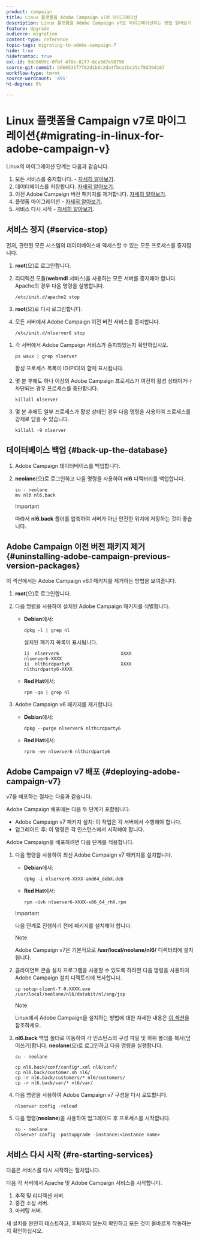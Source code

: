 ```yaml
---
product: campaign
title: Linux 플랫폼을 Adobe Campaign v7로 마이그레이션
description: Linux 플랫폼을 Adobe Campaign v7로 마이그레이션하는 방법 알아보기
feature: Upgrade
audience: migration
content-type: reference
topic-tags: migrating-to-adobe-campaign-7
hide: true
hidefromtoc: true
exl-id: 9dc0699c-0fbf-4f8e-81f7-8ca3d7e98798
source-git-commit: b666535f7f82d1b8c2da4fbce1bc25cf8d39d187
workflow-type: tm+mt
source-wordcount: '491'
ht-degree: 0%

---
```


# Linux 플랫폼을 Campaign v7로 마이그레이션{#migrating-in-linux-for-adobe-campaign-v}



Linux의 마이그레이션 단계는 다음과 같습니다.

1. 모든 서비스를 중지합니다. - [자세히 알아보기](#service-stop).
1. 데이터베이스를 저장합니다. [자세히 알아보기](#back-up-the-database).
1. 이전 Adobe Campaign 버전 패키지를 제거합니다. [자세히 알아보기](#uninstalling-adobe-campaign-previous-version-packages).
1. 플랫폼 마이그레이션 - [자세히 알아보기](#deploying-adobe-campaign-v7).
1. 서비스 다시 시작 - [자세히 알아보기](#re-starting-services).

## 서비스 정지 {#service-stop}

먼저, 관련된 모든 시스템의 데이터베이스에 액세스할 수 있는 모든 프로세스를 중지합니다.

1. **root**(으)로 로그인합니다.
1. 리디렉션 모듈(**webmdl** 서비스)을 사용하는 모든 서버를 중지해야 합니다. Apache의 경우 다음 명령을 실행합니다.

   ```
   /etc/init.d/apache2 stop
   ```

1. **root**(으)로 다시 로그인합니다.
1. 모든 서버에서 Adobe Campaign 이전 버전 서비스를 중지합니다.

   ```
   /etc/init.d/nlserver6 stop
   ```

<!--
   If you are migrating from v5.11, run the following command:

   ```
   /etc/init.d/nlserver5 stop
   ```

-->

1. 각 서버에서 Adobe Campaign 서비스가 중지되었는지 확인하십시오.

   ```
   ps waux | grep nlserver
   ```

   활성 프로세스 목록이 ID(PID)와 함께 표시됩니다.

1. 몇 분 후에도 하나 이상의 Adobe Campaign 프로세스가 여전히 활성 상태이거나 차단되는 경우 프로세스를 중단합니다.

   ```
   killall nlserver
   ```

1. 몇 분 후에도 일부 프로세스가 활성 상태인 경우 다음 명령을 사용하여 프로세스를 강제로 닫을 수 있습니다.

   ```
   killall -9 nlserver
   ```

## 데이터베이스 백업 {#back-up-the-database}

<!--

### For Adobe Campaign v5.11 {#migrating-from-adobe-campaign-v5-11}

1. Make a backup of the Adobe Campaign database. 
1. Log in as **neolane** and make a backup of the **nl5** directory using the following command:

   ```
   su - neolane
   mv nl5 nl5.back
   ```

   >[!IMPORTANT]
   >
   >As a precaution, we recommend that you zip the **nl5.back** folder and save it to a secure location other than the server.

1. Edit the **config-`<instance name>`.xml** (in the **nl5.back** folder), to prevent the **mta**, **wfserver**, **stat** etc. services from starting automatically. For instance, replace **autoStart** with **_autoStart** (still as **neolane**).

   ```
   <?xml version='1.0'?>
   <serverconf>
     <shared>
       <dataStore hosts="myServer*" lang="en_US">
         <dataSource name="default">
           <dbcnx encrypted="1" login="myLogin" password="myPassword"  provider="postgresql" server="myServer"/>
         </dataSource>
       </dataStore>
     </shared>
   
     <mta _autoStart="true" statServerAddress="myStatServer"/>
     <stat _autoStart="true"/>
     <wfserver _autoStart="true"/>
     <inMail _autoStart="true"/>
     <sms _autoStart="false"/>
   </serverconf>
   ```

-->

<!--

### For Adobe Campaign v6.02 {#migrating-from-adobe-campaign-v6-02}

1. Make a backup of the Adobe Campaign database. 
1. Log in as **neolane** and make a backup of the **nl6** directory using the following command:

   ```
   su - neolane
   mv nl6 nl6.back
   ```

   >[!IMPORTANT]
   >
   >As a precaution, we recommend that you zip the **nl6.back** folder and save it to a secure location other than the server.

1. Edit the **config-`<instance name>`.xml** (in the **nl6.back** folder) to prevent the **mta**, **wfserver**, **stat**, etc. services from starting automatically. For instance, replace **autoStart** with **_autoStart** (still as **Adobe Campaign**).

   ```
   <?xml version='1.0'?>
   <serverconf>
     <shared>
       <dataStore hosts="myServer*" lang="en_US">
         <dataSource name="default">
           <dbcnx encrypted="1" login="myLogin" password="myPassword"  provider="postgresql" server="myServer"/>
         </dataSource>
       </dataStore>
     </shared>
   
     <mta _autoStart="true" statServerAddress="myStatServer"/>
     <stat _autoStart="true"/>
     <wfserver _autoStart="true"/>
     <inMail _autoStart="true"/>
     <sms _autoStart="false"/>
   </serverconf>
   ```

-->

1. Adobe Campaign 데이터베이스를 백업합니다.
1. **neolane**(으)로 로그인하고 다음 명령을 사용하여 **nl6** 디렉터리를 백업합니다.

   ```
   su - neolane
   mv nl6 nl6.back
   ```

   >[!IMPORTANT]
   >
   >따라서 **nl6.back** 폴더를 압축하여 서버가 아닌 안전한 위치에 저장하는 것이 좋습니다.

## Adobe Campaign 이전 버전 패키지 제거 {#uninstalling-adobe-campaign-previous-version-packages}

<!--

### For v5 packages {#uninstalling-adobe-campaign-v5-packages}

1. Log in as **root**.
1. Identify the Adobe Campaign packages installed using the following command.

    * In **Debian**:

      ```    
      dpkg -l | grep nl
      ```    
    
      The list of installed packages is displayed:

      ```    
      ii  nlserver5                       5762                     nlserver5-5762
      ii  nlthirdparty5                   5660                     nlthirdparty5-5660
      ```

    * In **Red Hat**:

      ```    
      rpm -qa | grep nl
      ```

1. Uninstall Adobe Campaign v5 packages.

    * In **Debian**:

      ```    
      dpkg --purge nlserver5 nlthirdparty5
      ```

    * In **Red Hat**:

      ```    
      rprm -ev nlserver5 nlthirdparty5
      ```

-->

이 섹션에서는 Adobe Campaign v6.1 패키지를 제거하는 방법을 보여줍니다.

1. **root**(으)로 로그인합니다.
1. 다음 명령을 사용하여 설치된 Adobe Campaign 패키지를 식별합니다.

   * **Debian**&#x200B;에서:

     ```
     dpkg -l | grep nl
     ```

     설치된 패키지 목록이 표시됩니다.

     ```
     ii  nlserver6                       XXXX                     nlserver6-XXXX
     ii  nlthirdparty6                   XXXX                     nlthirdparty6-XXXX
     ```

   * **Red Hat**&#x200B;에서:

     ```
     rpm -qa | grep nl
     ```

1. Adobe Campaign v6 패키지를 제거합니다.

   * **Debian**&#x200B;에서:

     ```
     dpkg --purge nlserver6 nlthirdparty6
     ```

   * **Red Hat**&#x200B;에서:

     ```
     rprm -ev nlserver6 nlthirdparty6
     ```

## Adobe Campaign v7 배포 {#deploying-adobe-campaign-v7}

v7을 배포하는 절차는 다음과 같습니다.

<!--

### From Adobe Campaign v5.11 {#migrating-from-adobe-campaign-v5_11-1}

Deploying Adobe Campaign involves two stages:

* Installing Adobe Campaign v7 packages: this operation must be performed on each server.
* The post upgrade: this command must be started on each instance.

To deploy Adobe Campaign, apply the following steps:

1. Install the most recent Adobe Campaign v7 packages using the following command:

    * In **Debian**:

      ```    
      dpkg -i nlserver6-XXXX-linux-2.6-intel.deb
      ```

    * In **Red Hat**:

      ```    
      rpm -Uvh nlserver6-XXXX-0.x86_64.rpm
      ```

   >[!IMPORTANT]
   >
   >You must install the packages successfully before going on to the next step.

   >[!NOTE]
   >
   >When migrating from v5.11, Adobe Campaign is installed in the **/usr/local/neolane/nl6/** directory by default.
   >
   >Once the packages are installed, the following message is displayed: **'WdbcTimeZone' option is missing**. This is normal.

1. To make the client console installation program available, copy it into the Adobe Campaign installation directory:

   ```
   cp setup-client-7.0.XXXX.exe /usr/local/neolane/nl6/datakit/nl/eng/jsp
   ```

   >[!NOTE]
   >
   >For more on how to install Adobe Campaign in Linux, refer to [this section](../../installation/using/installing-campaign-standard-packages.md).

1. Modify the **.bashrd** file which matches the **neolane** user. Log on as **neolane** and run the following command:

   ```
   su - neolane
   vim ~/.bashrc
   ```

   >[!NOTE]
   >
   >When you log in as **neolane**, the following message is displayed: **nl5/env.sh : No such file or directory**. This is normal.

   At the end of the file, replace **nl5/env.sh** with **nl6/env.sh**.

1. Log in as **root** and prepare the instance using the following commands:

   ```
   /etc/init.d/nlserver6 start   
   Starting nlserver6: [  OK  ]
   ```

   ```
   /etc/init.d/nlserver6 stop
   Stopping nlserver6: [  OK  ]
   ```

   >[!NOTE]
   >
   >These commands let you create the Adobe Campaign v6 internal files system: **conf** directory (with the **config-default.xml** and **serverConf.xml** files), **var** directory.

1. Go to the **nl5.back** backup folder and copy (overwrite) the configuration files and sub-folders of each instance. Log in as **neolane** and run the following command:

   >[!IMPORTANT]
   >
   >For the first command below, do not copy the **config-default.xml** file.

   ```
   su - neolane
   
   cp nl5.back/conf/config-<instance name>.xml nl6/conf/
   cp nl5.back/customer.sh nl6/
   cp -r nl5.back/customers/* nl6/customers/
   cp -r nl5.back/var/* nl6/var/
   ```

1. In the Adobe Campaign v7 **serverConf.xml** and **config-default.xml** files, apply the specific configurations that you had for Adobe Campaign v5. For the **serverConf.xml** file, use the **nl5/conf/serverConf.xml.diff** file.

   >[!NOTE]
   >
   >When reporting configurations from Adobe Campaign v5 to Adobe Campaign v7, make sure the paths to the physical directories lead to Adobe Campaign v7 and not Adobe Campaign v5.

1. Since migration is not a generic installation, you need to force the re-starting of the **trackinglogd** service. To do this, open the **nl6/conf/config-default.xml** file and make sure the **trackinglogd** service is activated (only on the tracking/redirection server(s)):

   ```
   <trackinglogd autoStart="true"/>
   ```

   >[!IMPORTANT]
   >
   >If the **trackinglogd** service is not started on the tracking server, no tracking information will be forwarded.

1. Reload the Adobe Campaign v7 configuration using the following command:

   ```
   nlserver config -reload
   ```

1. Start the postupgrade process using the following command (still as **neolane**):

   ```
   su - neolane
   nlserver config -timezone:<time zone> -postupgrade -instance:<instance name>
   ```

   >[!IMPORTANT]
   >
   >You must specify which timezone to use as a reference during the postupgrade (using the **-timezone** option). In this case, we are using the Europe/Paris timezone **-timezone: "Europe/Paris"**.

   >[!NOTE]
   >
   >We strongly recommend upgrading your base to "multi timezone". For further information about timezone options, refer to the [Time zones](../../migration/using/general-configurations.md#time-zones) section.

>[!IMPORTANT]
>
>Do not start Adobe Campaign services yet: changes still need to be made in Apache.

### From Adobe Campaign v6.02 {#migrating-from-adobe-campaign-v6_02-1}

Deploying Adobe Campaign involves two stages:

* Installing Adobe Campaign v7 packages: this operation must be performed on each server.
* The post upgrade: this command must be started on each instance.

To deploy Adobe Campaign, apply the following steps:

1. Install the most recent Adobe Campaign v7 packages using the following command:

    * In **Debian**:

      ```    
      dpkg -i nlserver6-XXXX-amd64_debX.deb
      ```

    * In **Red Hat**:

      ```    
      rpm -Uvh nlserver6-XXXX-x86_64_rhX.rpm
      ```

   >[!IMPORTANT]
   >
   >You must install the packages successfully before going on to the next step.

   >[!NOTE]
   >
   >Adobe Campaign v7 is installed in the same directory by default as Adobe Campaign v6.02: **/usr/local/neolane/nl6/**.

1. To make the client console installation program available, copy it into the Adobe Campaign installation directory:

   ```
   cp setup-client-7.0.XXXX.exe /usr/local/neolane/nl6/datakit/nl/eng/jsp
   ```

   >[!NOTE]
   >
   >For more on how to install Adobe Campaign in Linux, refer to [this section](../../installation/using/installing-campaign-standard-packages.md).

1. Since migration is not a generic installation, you need to force the re-starting of the **trackinglogd** service. To do this, open the **nl6/conf/config-default.xml** file and make sure the **trackinglogd** service is activated (only on the tracking/redirection server(s)):

   ```
   <trackinglogd autoStart="true"/>
   ```

   >[!IMPORTANT]
   >
   >If the **trackinglogd** service is not started on the tracking server, no tracking information will be forwarded.

1. Go to the **nl6.back** backup folder and copy (overwrite) the configuration files and sub-folders of each instance. Log in as **neolane** and run the following command:

   ```
   su - neolane
   
   cp nl6.back/conf/config*.xml nl6/conf/
   cp nl6.back/customer.sh nl6/
   cp -r nl6.back/customers/* nl6/customers/
   cp -r nl6.back/var/* nl6/var/
   ```

1. Reload the Adobe Campaign v7 configuration using the following command:

   ```
   nlserver config -reload
   ```

1. Start the postupgrade process using the following command (still as **neolane**):

   ```
   su - neolane
   nlserver config -postupgrade -instance:<instance name>
   ```

   >[!NOTE]
   >
   >The "multi timezone" mode was only available in v6.02 for PostgreSQL database engines. It is now available no matter what version of database engine is being used. We strongly recommend upgrading your base to "multi timezone". For further information about timezone options, refer to the [Time zones](../../migration/using/general-configurations.md#time-zones) section.

-->

Adobe Campaign 배포에는 다음 두 단계가 포함됩니다.

* Adobe Campaign v7 패키지 설치: 이 작업은 각 서버에서 수행해야 합니다.
* 업그레이드 후: 이 명령은 각 인스턴스에서 시작해야 합니다.

Adobe Campaign을 배포하려면 다음 단계를 적용합니다.

1. 다음 명령을 사용하여 최신 Adobe Campaign v7 패키지를 설치합니다.

   * **Debian**&#x200B;에서:

     ```
     dpkg -i nlserver6-XXXX-amd64_debX.deb
     ```

   * **Red Hat**&#x200B;에서:

     ```
     rpm -Uvh nlserver6-XXXX-x86_64_rhX.rpm
     ```

   >[!IMPORTANT]
   >
   >다음 단계로 진행하기 전에 패키지를 설치해야 합니다.

   >[!NOTE]
   >
   >Adobe Campaign v7은 기본적으로 **/usr/local/neolane/nl6/** 디렉터리에 설치됩니다.

1. 클라이언트 콘솔 설치 프로그램을 사용할 수 있도록 하려면 다음 명령을 사용하여 Adobe Campaign 설치 디렉토리에 복사합니다.

   ```
   cp setup-client-7.0.XXXX.exe /usr/local/neolane/nl6/datakit/nl/eng/jsp
   ```

   >[!NOTE]
   >
   >Linux에서 Adobe Campaign을 설치하는 방법에 대한 자세한 내용은 [이 섹션](../../installation/using/installing-campaign-standard-packages.md)을 참조하세요.

1. **nl6.back** 백업 폴더로 이동하여 각 인스턴스의 구성 파일 및 하위 폴더를 복사(덮어쓰기)합니다. **neolane**(으)로 로그인하고 다음 명령을 실행합니다.

   ```
   su - neolane
   
   cp nl6.back/conf/config*.xml nl6/conf/
   cp nl6.back/customer.sh nl6/
   cp -r nl6.back/customers/* nl6/customers/
   cp -r nl6.back/var/* nl6/var/
   ```

1. 다음 명령을 사용하여 Adobe Campaign v7 구성을 다시 로드합니다.

   ```
   nlserver config -reload
   ```

1. 다음 명령(**neolane**)을 사용하여 업그레이드 후 프로세스를 시작합니다.

   ```
   su - neolane
   nlserver config -postupgrade -instance:<instance name>
   ```

<!--

## Migrate the redirection server (Apache) {#migrating-the-redirection-server--apache-}

>[!NOTE]
>
>This section only applies when migrating from Adobe Campaign v5.11.

At this stage, Apache needs to be stopped. Refer to: [Service stop](#service-stop).

1. Log in as **root**.
1. Change the Apache environment variables to make them link to the **nl6** directory.

    * In **Debian**:

      ```    
      vi /etc/apache2/envvars
      ```

    * In **Red Hat**:

      ```    
      vi /usr/local/apache2/bin/envvars
      ```

1. Then run the following commands:

    * In **Debian**:

      In the **nlsrv.load** file, replace **nl5** with **nl6**.

      ```    
      vi /etc/apache2/mods-available/nlsrv.load
      ```    
    
      Delete the link of the **nlsrv.conf** file and create a new one.

      ```    
      rm /etc/apache2/mods-available/nlsrv.conf 
      ln -s /usr/local/neolane/nl6/tomcat-6/conf/apache_neolane.conf /etc/apache2/
      mods-available/nlsrv.conf
      ```

    * In **Red Hat**:

      Go to the **/usr/local/apache2/conf** directory, edit the **http.conf** file and replace **nl5** with **nl6** in the following lines.

      In **RHEL 7/Debian 8**:

      ```    
      LoadModule requesthandler24_module /usr/local/neolane/nl6/lib/libnlsrvmod.so
      Include /usr/local/neolane/nl6/tomcat-6/conf/apache_neolane.conf
      ```

1. Go to the **alias.conf** file and replace all **nl5** with **nl6**. To do this in Debian, run the following command:

   ```
   vi /etc/apache2/mods-available/alias.conf
   ```

-->

<!--

## Security zones {#security-zones}

If you are migrating from v6.02 or earlier, you must configure your security zones before starting services. For more information, refer to [Security](../../migration/using/general-configurations.md#security).

-->

## 서비스 다시 시작 {#re-starting-services}

다음은 서비스를 다시 시작하는 절차입니다.

<!--

### For Adobe Campaign v5 {#migrating-from-adobe-campaign-v5_11-2}

In the **config-`<instance name>`.xml** files, reactivate the automatic startup of the **mta**, **wfserver**, **stat**, etc. services.

```
<?xml version='1.0'?>
<serverconf>
  <shared>
    <dataStore hosts="myServer*" lang="en_US">
      <dataSource name="default">
        <dbcnx encrypted="1" login="myLogin" password="myPassword"  provider="postgresql" server="myServer"/>
      </dataSource>
    </dataStore>
  </shared>

  <mta autoStart="true" statServerAddress="localhost"/>
  <stat autoStart="true"/>
  <wfserver autoStart="true"/>
  <inMail autoStart="true"/>
  <sms autoStart="false"/>
</serverconf>
```

Start Apache and Adobe Campaign services on each of the following servers:

1. Tracking and redirection server.
1. Mid-sourcing server.
1. Marketing server.

Before going on to the next step, run a full test of the new installation, make sure there are no regressions and that everything works by following all the recommendations in the [General configurations](../../migration/using/general-configurations.md) section.

### For Adobe Campaign v6.02 {#migrating-from-adobe-campaign-v6_02-2}

In the **config-`<instance name>`.xml** files, reactivate the automatic startup of the **mta**, **wfserver**, **stat**, etc. services.

```
<?xml version='1.0'?>
<serverconf>
  <shared>
    <dataStore hosts="myServer*" lang="en_US">
      <dataSource name="default">
        <dbcnx encrypted="1" login="myLogin" password="myPassword"  provider="postgresql" server="myServer"/>
      </dataSource>
    </dataStore>
  </shared>

  <mta autoStart="true" statServerAddress="myStatServer"/>
  <stat autoStart="true"/>
  <wfserver autoStart="true"/>
  <inMail autoStart="true"/>
  <sms autoStart="false"/>
</serverconf>
```

Start Apache and Adobe Campaign services on each of the following servers:

1. Tracking and redirection server.
1. Mid-sourcing server.
1. Marketing server.

Fully test the new installation, check that it does not regress and make sure that everything is working correctly by following all the recommendations in the [General configurations](../../migration/using/general-configurations.md) section.

-->

다음 각 서버에서 Apache 및 Adobe Campaign 서비스를 시작합니다.

1. 추적 및 리디렉션 서버.
1. 중간 소싱 서버.
1. 마케팅 서버.

새 설치를 완전히 테스트하고, 후퇴하지 않는지 확인하고 모든 것이 올바르게 작동하는지 확인하십시오.

<!--

## Delete the Adobe Campaign previous version {#deleting-and-cleansing-adobe-campaign-v5}

>[!NOTE]
>
>This section only applies when migrating from Adobe Campaign v5.11.

Before you delete and cleanse the Adobe Campaign v5 installation, you must apply the following recommendations:

* Get the functional teams to run a full check of the new installation.
* Only uninstall Adobe Campaign v5 once you are certain that no rollback is necessary.

Delete the **nl5.back** directory. Log in as **neolane** and run the following command:

```
su - neolane
rm -rf nl5.back
```

Re-start the server.

-->
